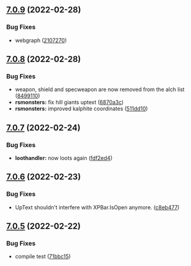 ## [7.0.9](https://github.com/Torwent/WaspLib/compare/v7.0.8...v7.0.9) (2022-02-28)


### Bug Fixes

* webgraph ([2107270](https://github.com/Torwent/WaspLib/commit/2107270bc96c98b7df0ed1800b5bfa0da06f0cce))



## [7.0.8](https://github.com/Torwent/WaspLib/compare/v7.0.7...v7.0.8) (2022-02-28)


### Bug Fixes

* weapon, shield and specweapon are now removed from the alch list ([8499110](https://github.com/Torwent/WaspLib/commit/8499110ede8da94f6fd3133e10c3e4340e760931))
* **rsmonsters:** fix hill giants uptext ([6870a3c](https://github.com/Torwent/WaspLib/commit/6870a3c0a22f081423b1022705d1523274a3c6f0))
* **rsmonsters:** improved kalphite coordinates ([511dd10](https://github.com/Torwent/WaspLib/commit/511dd10a8e30fe6a1b1f8d93a11a7a9121f46e3d))



## [7.0.7](https://github.com/Torwent/WaspLib/compare/v7.0.6...v7.0.7) (2022-02-24)


### Bug Fixes

* **loothandler:** now loots again ([fdf2ed4](https://github.com/Torwent/WaspLib/commit/fdf2ed4ea4df0ef01ba091b88afcbb94bbe3471b))



## [7.0.6](https://github.com/Torwent/WaspLib/compare/v7.0.5...v7.0.6) (2022-02-23)


### Bug Fixes

* UpText shouldn't interfere with XPBar.IsOpen anymore. ([c8eb477](https://github.com/Torwent/WaspLib/commit/c8eb4773a646ac7a30c99c80cb277f14e2e953e4))



## [7.0.5](https://github.com/Torwent/WaspLib/compare/v7.0.4...v7.0.5) (2022-02-22)


### Bug Fixes

* compile test ([71bbc15](https://github.com/Torwent/WaspLib/commit/71bbc15ef99f1eb9bca79502a4da63d9c5b25aa3))



